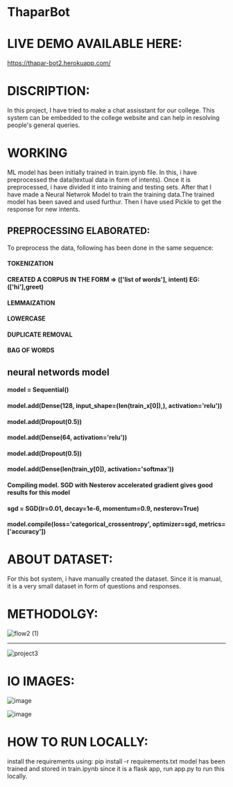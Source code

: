 # ThaparBot

# LIVE DEMO AVAILABLE HERE:
https://thapar-bot2.herokuapp.com/

# DISCRIPTION:
In this project, I have tried to make a chat assisstant for our college. This system can be embedded to the college website and can help in resolving people's general queries.

# WORKING

ML model has been initially trained in train.ipynb file. In this, i have preprocessed the data(textual data in form of intents). Once it is preprocessed, i have divided it into training and testing sets. After that I have made a Neural Netwrok Model to train the training data.The trained model has been saved and used furthur. Then I have used Pickle to get the response for new intents.


## PREPROCESSING ELABORATED:
To preprocess the data, following has been done in the same sequence:
#### TOKENIZATION
#### CREATED A CORPUS IN THE FORM => (['list of words'], intent) EG: (['hi'],greet)
#### LEMMAIZATION
#### LOWERCASE
#### DUPLICATE REMOVAL
#### BAG OF WORDS

## neural networds model
#### model = Sequential()
#### model.add(Dense(128, input_shape=(len(train_x[0]),), activation='relu'))
#### model.add(Dropout(0.5))
#### model.add(Dense(64, activation='relu'))
#### model.add(Dropout(0.5))
#### model.add(Dense(len(train_y[0]), activation='softmax'))
#### Compiling model. SGD with Nesterov accelerated gradient gives good results for this model
#### sgd = SGD(lr=0.01, decay=1e-6, momentum=0.9, nesterov=True)
#### model.compile(loss='categorical_crossentropy', optimizer=sgd, metrics=['accuracy'])

# ABOUT DATASET:

For this bot system, i have manually created the dataset. Since it is manual, it is a very small dataset in form of questions and responses. 

# METHODOLGY:

![flow2 (1)](https://user-images.githubusercontent.com/43928250/143384784-ec3671c1-bffe-491a-b9be-63cddd66e252.png)


**********************************************************************************************************************


![project3](https://user-images.githubusercontent.com/43928250/142760663-a1a46cef-69d0-4956-b27f-eb77b7ad3753.png)

# IO IMAGES:

![image](https://user-images.githubusercontent.com/43928250/142760737-b7776536-2ace-4bc0-80f3-9e112030c73f.png)

![image](https://user-images.githubusercontent.com/43928250/142760523-3e5d6d3b-154b-42c3-84d5-072257e6ef82.png)


# HOW TO RUN LOCALLY:
install the requirements using: pip install -r requirements.txt
model has been trained and stored in train.ipynb
since it is a flask app, run app.py to run this locally.
